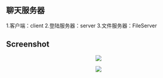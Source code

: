 ## 聊天服务器
1.客户端：client
2.登陆服务器：server
3.文件服务器：FileServer

## Screenshot
<p align="center">
    <img src="https://github.com/xueyuelei/chat/blob/master/pic/windows.png"/>
</p>
<p align="center">
    <img src="https://github.com/xueyuelei/chat/blob/master/pic/linux.png"/>
</p>
